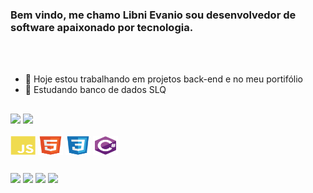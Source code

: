 ### Bem vindo, me chamo Libni Evanio sou desenvolvedor de software apaixonado por tecnologia.
<br></br>
- 🔭 Hoje estou trabalhando em projetos back-end e no meu portifólio
- 🌱 Estudando banco de dados SLQ


##
<div style="display: incline_block">

  <img height="180em" src="https://github-readme-stats.vercel.app/api?username=anuraghazra&show_icons=true&theme=dark">
  <img height="180em" src="https://github-readme-stats.vercel.app/api/top-langs/?username=anuraghazra&layout=compact&theme=dark" >
</div>
<div style="display: inline_block"><br>
  <img align="center" alt="Libni-Js" height="30" width="40" src="https://raw.githubusercontent.com/devicons/devicon/master/icons/javascript/javascript-plain.svg">
  <img align="center" alt="Libni-HTML" height="30" width="40" src="https://raw.githubusercontent.com/devicons/devicon/master/icons/html5/html5-original.svg">
  <img align="center" alt="Libni-CSS" height="30" width="40" src="https://raw.githubusercontent.com/devicons/devicon/master/icons/css3/css3-original.svg">
  <img align="center" alt="Libni-Csharp" height="30" width="40" src="https://raw.githubusercontent.com/devicons/devicon/master/icons/csharp/csharp-original.svg">
</div>

##

<div> 

  <a href="https://instagram.com/libnievanio" target="_blank"><img src="https://img.shields.io/badge/-Instagram-%23E4405F?style=for-the-badge&logo=instagram&logoColor=white" target="_blank"></a>
  <a href="https://www.linkedin.com/in/libni-evanio" target="_blank"><img src="https://img.shields.io/badge/-LinkedIn-%230077B5?style=for-the-badge&logo=linkedin&logoColor=white" target="_blank"></a> 
  <a href="https://www.facebook.com/profile.php?id=1792745424" target="blank"><img  widht="50" src="https://img.shields.io/badge/Facebook-1877F2?style=for-the-badge&logo=facebook&logoColor=white"></a>
  <a href = "mailto:libnievanio@gmail.com"><img src="https://img.shields.io/badge/-Gmail-%23333?style=for-the-badge&logo=gmail&logoColor=white" target="_blank"></a>
  
</div>
